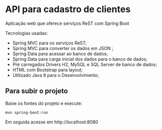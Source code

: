 # API para cadastro de clientes

Aplicação web que oferece serviços ReST com Spring Boot

Tecnologias usadas:

* Spring MVC para os serviços ReST; 
* Spring MVC para converter os dados em JSON ;
* Spring Data para acessar ao banco de dados;
* Spring Data para carga inicial dos dados para o banco de dados;
* Pré carregados Drivers H2, MySQL e SQL Server de banco de dados;
* HTML com Bootstrap para layout;
* Utilizado Java 8 para o Desenvolvimento;


## Para subir o projeto

Baixe os fontes do projeto e execute:

```
mvn spring-boot:run
```


Em seguida acesse em http://localhost:8080
